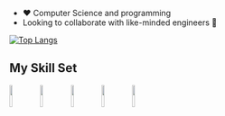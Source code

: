 - :heart: Computer Science and programming
- Looking to collaborate with like-minded engineers :thinking:
 
 [![Top Langs](https://github-readme-stats.vercel.app/api/top-langs/?username=kahlinhenderson)](https://github.com/kahlinhenderson/github-readme-stats)
## My Skill Set

<img src="https://cdn.jsdelivr.net/gh/devicons/devicon/icons/python/python-original.svg" width="10%" height="10%">

<img src="https://cdn.jsdelivr.net/gh/devicons/devicon/icons/django/django-original.svg" width="10%" height="10%" align="left|top">

<img src="https://cdn.jsdelivr.net/gh/devicons/devicon/icons/bash/bash-original.svg" width="10%" height="10%">

<img src="https://cdn.jsdelivr.net/gh/devicons/devicon/icons/html5/html5-original-wordmark.svg" width="10%" height="10%">

<img src="https://cdn.jsdelivr.net/gh/devicons/devicon/icons/css3/css3-original-wordmark.svg" width="10%" height="10%">






 


